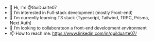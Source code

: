 - 👋 Hi, I’m @GuiDuarte07
- 👀 I’m interested in Full-stack development (mostly Front-end)
- 🌱 I’m currently learning T3 stack (Typescript, Tailwind, TRPC, Prisma, Next Auth)
- 💞️ I’m looking to collaborateon a front-end development environment
- 📫 How to reach me: https://www.linkedin.com/in/guilduarte07/

<!---
GuiDuarte07/GuiDuarte07 is a ✨ special ✨ repository because its `README.md` (this file) appears on your GitHub profile.
You can click the Preview link to take a look at your changes.
--->
